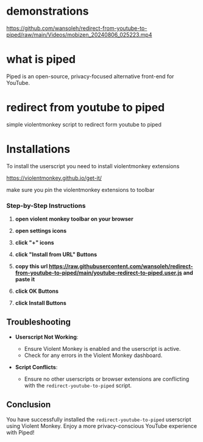 # demonstrations

https://github.com/wansoleh/redirect-from-youtube-to-piped/raw/main/Videos/mobizen_20240806_025223.mp4

# what is piped

Piped is an open-source, privacy-focused alternative front-end for YouTube.

# redirect from youtube to piped

simple violentmonkey script to redirect form youtube to piped

# Installations 

To install the userscript you need to install violentmonkey extensions 

https://violentmonkey.github.io/get-it/

make sure you pin the violentmonkey extensions to toolbar

### Step-by-Step Instructions

1. **open violent monkey toolbar on your browser**

2. **open settings icons**

3. **click "+" icons**

4. **click "Install from URL" Buttons**

5. **copy this url https://raw.githubusercontent.com/wansoleh/redirect-from-youtube-to-piped/main/youtube-redirect-to-piped.user.js and paste it**

6. **click OK Buttons**

7. **click Install Buttons**

## Troubleshooting

- **Userscript Not Working**:
  - Ensure Violent Monkey is enabled and the userscript is active.
  - Check for any errors in the Violent Monkey dashboard.

- **Script Conflicts**:
  - Ensure no other userscripts or browser extensions are conflicting with the `redirect-youtube-to-piped` script.

## Conclusion
You have successfully installed the `redirect-youtube-to-piped` userscript using Violent Monkey. Enjoy a more privacy-conscious YouTube experience with Piped!

